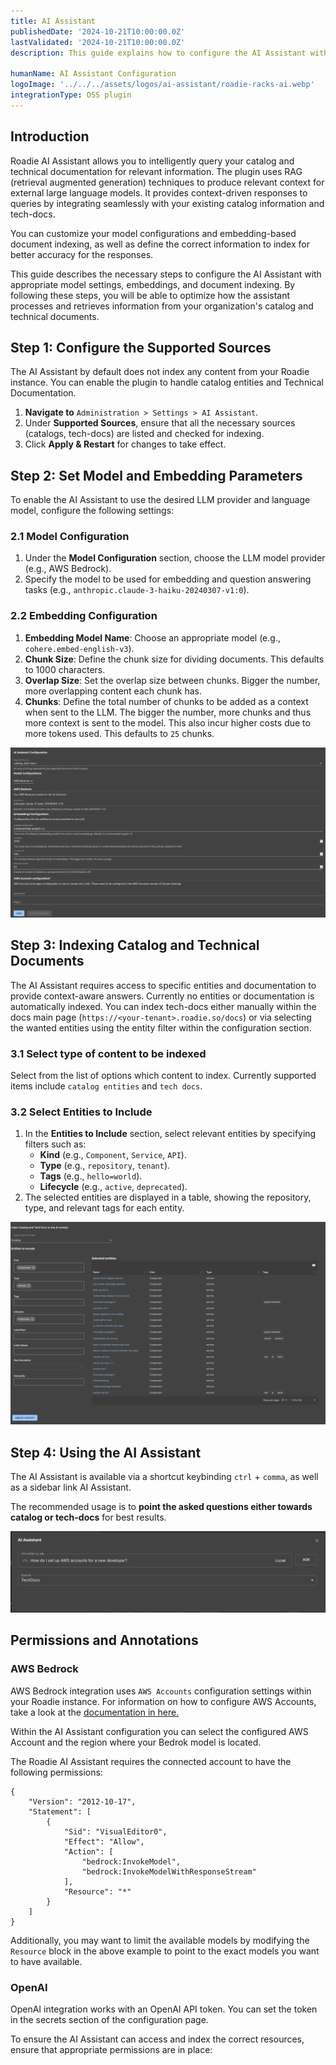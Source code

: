 ```yaml
---
title: AI Assistant
publishedDate: '2024-10-21T10:00:00.0Z'
lastValidated: '2024-10-21T10:00:00.0Z'
description: This guide explains how to configure the AI Assistant with model settings, embedding configurations, and entity inclusion for indexing.

humanName: AI Assistant Configuration
logoImage: '../../../assets/logos/ai-assistant/roadie-racks-ai.webp'
integrationType: OSS plugin
---
```


## Introduction


Roadie AI Assistant allows you to intelligently query your catalog and technical documentation for relevant information. The plugin uses RAG (retrieval augmented generation) techniques to produce relevant context for external large language models. It provides context-driven responses to queries by integrating seamlessly with your existing catalog information and tech-docs.

You can customize your model configurations and embedding-based document indexing, as well as define the correct information to index for better accuracy for the responses. 

This guide describes the necessary steps to configure the AI Assistant with appropriate model settings, embeddings, and document indexing. By following these steps, you will be able to optimize how the assistant processes and retrieves information from your organization's catalog and technical documents.

## Step 1: Configure the Supported Sources

The AI Assistant by default does not index any content from your Roadie instance. You can enable the plugin to handle catalog entities and Technical Documentation. 

1. **Navigate to** `Administration > Settings > AI Assistant`.
2. Under **Supported Sources**, ensure that all the necessary sources (catalogs, tech-docs) are listed and checked for indexing.
3. Click **Apply & Restart** for changes to take effect.

## Step 2: Set Model and Embedding Parameters

To enable the AI Assistant to use the desired LLM provider and language model, configure the following settings:

### 2.1 Model Configuration

1. Under the **Model Configuration** section, choose the LLM model provider (e.g., AWS Bedrock).
2. Specify the model to be used for embedding and question answering tasks (e.g., `anthropic.claude-3-haiku-20240307-v1:0`).

### 2.2 Embedding Configuration

1. **Embedding Model Name**: Choose an appropriate model (e.g., `cohere.embed-english-v3`).
2. **Chunk Size**: Define the chunk size for dividing documents. This defaults to 1000 characters.
3. **Overlap Size**: Set the overlap size between chunks. Bigger the number, more overlapping content each chunk has. 
4. **Chunks**: Define the total number of chunks to be added as a context when sent to the LLM. The bigger the number, more chunks and thus more context is sent to the model. This also incur higher costs due to more tokens used. This defaults to `25` chunks.

![rag-ai-settings.png](rag-ai-settings.png)



## Step 3: Indexing Catalog and Technical Documents

The AI Assistant requires access to specific entities and documentation to provide context-aware answers. Currently no entities or documentation is automatically indexed. You can index tech-docs either manually within the docs main page (`https://<your-tenant>.roadie.so/docs`) or via selecting the wanted entities using the entity filter within the configuration section. 

### 3.1 Select type of content to be indexed

Select from the list of options which content to index. Currently supported items include `catalog entities` and `tech docs`.

### 3.2 Select Entities to Include

1. In the **Entities to Include** section, select relevant entities by specifying filters such as:
    - **Kind** (e.g., `Component`, `Service`, `API`).
    - **Type** (e.g., `repository`, `tenant`).
    - **Tags** (e.g., `hello=world`).
    - **Lifecycle** (e.g., `active`, `deprecated`).
2. The selected entities are displayed in a table, showing the repository, type, and relevant tags for each entity.


![rag-ai-indexing-context.png](rag-ai-indexing-context.png)



## Step 4: Using the AI Assistant 

The AI Assistant is available via a shortcut keybinding `ctrl` + `comma`, as well as a sidebar link AI Assistant. 

The recommended usage is to **point the asked questions either towards catalog or tech-docs** for best results. 

![ai-assistant-modal.png](ai-assistant-modal.png)


## Permissions and Annotations

### AWS Bedrock

AWS Bedrock integration uses `AWS Accounts` configuration settings within your Roadie instance. For information on how to configure AWS Accounts, take a look at the [documentation in here.](/docs/integrations/aws-plugins/)

Within the AI Assistant configuration you can select the configured AWS Account and the region where your Bedrok model is located.

The Roadie AI Assistant requires the connected account to have the following permissions:
```
{
    "Version": "2012-10-17",
    "Statement": [
        {
            "Sid": "VisualEditor0",
            "Effect": "Allow",
            "Action": [
                "bedrock:InvokeModel",
                "bedrock:InvokeModelWithResponseStream"
            ],
            "Resource": "*"
        }
    ]
}
```

Additionally, you may want to limit the available models by modifying the `Resource` block in the above example to point to the exact models you want to have available.

### OpenAI

OpenAI integration works with an OpenAI API token. You can set the token in the secrets section of the configuration page.

To ensure the AI Assistant can access and index the correct resources, ensure that appropriate permissions are in place:
